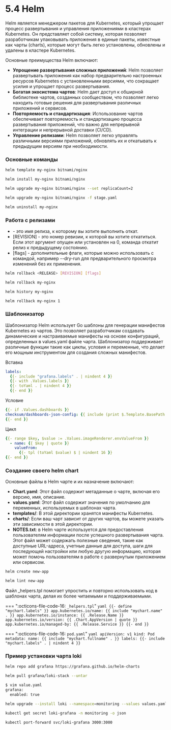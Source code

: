 # 5.4 Helm

Helm является менеджером пакетов для Kubernetes, который упрощает процесс развертывания и управления приложениями в кластерах Kubernetes. Он представляет собой систему, которая позволяет разработчикам упаковывать приложения в единые пакеты, известные как чарты (charts), которые могут быть легко установлены, обновлены и удалены в кластере Kubernetes.

Основные преимущества Helm включают:

- **Упрощение развертывания сложных приложений**: Helm позволяет развертывать приложения как набор предварительно настроенных ресурсов Kubernetes с установленными версиями, что сокращает усилия и упрощает процесс развертывания.
- **Богатая экосистема чартов**: Helm дает доступ к обширной библиотеке чартов, созданных сообществом, что позволяет легко находить готовые решения для развертывания различных приложений и сервисов.
- **Повторяемость и стандартизация**: Использование чартов обеспечивает повторяемость и стандартизацию процесса развертывания приложений, что важно для непрерывной интеграции и непрерывной доставки (CI/CD).
- **Управление релизами**: Helm позволяет легко управлять различными версиями приложений, обновлять их и откатывать к предыдущим версиям при необходимости.

### Основные команды

```bash
helm template my-nginx bitnami/nginx

helm install my-nginx bitnami/nginx

helm upgrade my-nginx bitnami/nginx --set replicaCount=2

helm upgrade my-nginx bitnami/nginx -f stage.yaml

helm uninstall my-nginx
```

### Работа с релизами
- <RELEASE> - это имя релиза, к которому вы хотите выполнить откат.
- [REVISION] - это номер ревизии, к которой вы хотите откатиться. Если этот аргумент опущен или установлен на 0, команда откатит релиз к предыдущему состоянию.
- [flags] - дополнительные флаги, которые можно использовать с командой, например --dry-run для предварительного просмотра изменений без их применения.

```bash
helm rollback <RELEASE> [REVISION] [flags]

helm rollback my-nginx

helm history my-nginx

helm rollback my-nginx 1
```

### Шаблонизатор

Шаблонизатор Helm использует Go шаблоны для генерации манифестов Kubernetes из чартов. Это позволяет разработчикам создавать динамические и настраиваемые манифесты на основе конфигураций, определенных в values.yaml файле чарта. Шаблонизатор поддерживает различные функции такие как циклы, условия и переменные, что делает его мощным инструментом для создания сложных манифестов.

Вставка
```yaml
labels:
  {{- include "grafana.labels" . | nindent 4 }}
  {{- with .Values.labels }}
  {{- toYaml . | nindent 4 }}
  {{- end }}
```
Условие
```yaml
{{- if .Values.dashboards }}
checksum/dashboards-json-config: {{ include (print $.Template.BasePath "/dashboards-json-configmap.yaml") . | sha256sum }}
{{- end }}
```
Цикл
```yaml
{{- range $key, $value := .Values.imageRenderer.envValueFrom }}
  - name: {{ $key | quote }}
    valueFrom:
      {{- tpl (toYaml $value) $ | nindent 16 }}
{{- end }}
```

### Создание своего helm chart

Основные файлы в Helm чарте и их назначение включают:

- **Chart.yaml**: Этот файл содержит метаданные о чарте, включая его версию, имя, описание.
- **values.yaml**: Этот файл содержит значения по умолчанию для переменных, используемых в шаблонах чарта.
- **templates/**: В этой директории хранятся манифесты Kubernetes.
- **charts/**: Если ваш чарт зависит от других чартов, вы можете указать эти зависимости в этой директории.
- **NOTES.txt**: в Helm чарте используется для предоставления пользователям информации после успешного развертывания чарта. Этот файл может содержать полезные сведения, такие как доступные URL-адреса, учетные данные для доступа, шаги для последующей настройки или любую другую информацию, которая может помочь пользователям в работе с развернутым приложением или сервисом.

```bash
helm create new-app

helm lint new-app
```

Файл _helpers.tpl помогает упростить и повторно использовать код в шаблонах чарта, делая их более читаемыми и поддерживаемыми.

=== ":octicons-file-code-16: `_helpers.tpl`"
    ```yaml
    {{- define "mychart.labels" }}
    app.kubernetes.io/name: {{ include "mychart.name" . }}
    app.kubernetes.io/instance: {{ .Release.Name }}
    app.kubernetes.io/version: {{ .Chart.AppVersion | quote }}
    app.kubernetes.io/managed-by: {{ .Release.Service }}
    {{- end }}
    ```

=== ":octicons-file-code-16: `pod.yaml`"
    ```yaml
    apiVersion: v1
    kind: Pod
    metadata:
     name: {{ include "mychart.fullname" . }}
     labels:
        {{- include "mychart.labels" . | nindent 4 }}
    ```

### Пример установки чарта loki

```bash
helm repo add grafana https://grafana.github.io/helm-charts

helm pull grafana/loki-stack --untar

$ vim value.yaml
grafana:
  enabled: true

helm upgrade --install loki --namespace=monitoring --values values.yaml grafana/loki-stack

kubectl get secret loki-grafana -n monitoring -o json

kubectl port-forward svc/loki-grafana 3000:3000
```
